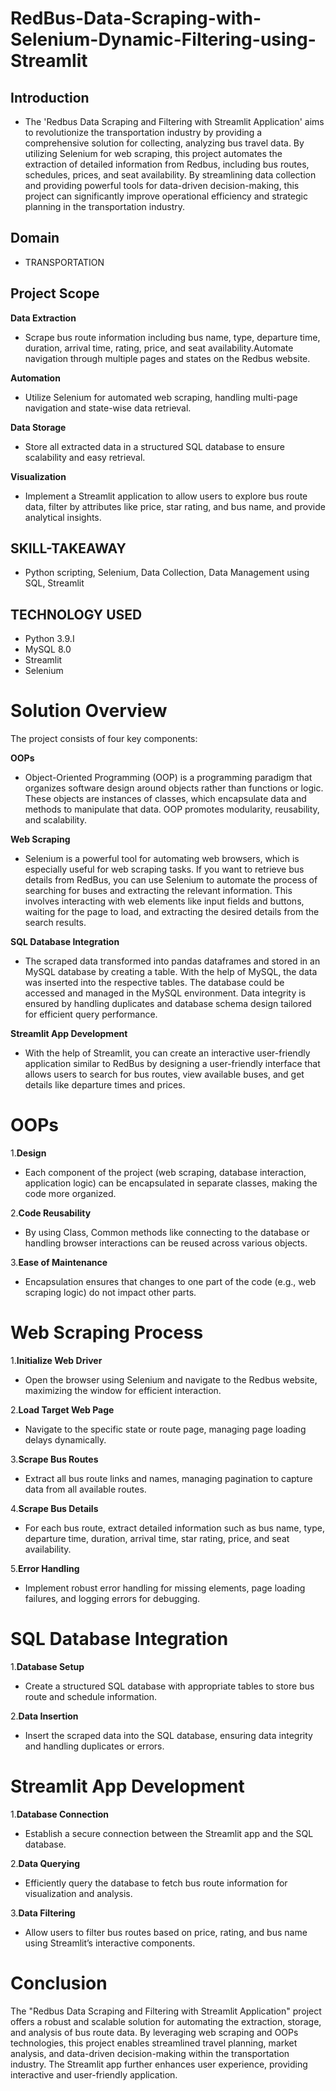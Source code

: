 # RedBus-Data-Scraping-with-Selenium-Dynamic-Filtering-using-Streamlit
## Introduction
  * The 'Redbus Data Scraping and Filtering with Streamlit Application' aims to revolutionize the transportation industry by providing a comprehensive solution for collecting, analyzing bus travel data. By utilizing Selenium for web scraping, this project automates the extraction of detailed information from Redbus, including bus routes, schedules, prices, and seat availability. By streamlining data collection and providing powerful tools for data-driven decision-making, this project can significantly improve operational efficiency and strategic planning in the transportation industry.

## Domain 
  * TRANSPORTATION

## Project Scope

**Data Extraction**
  * Scrape bus route information including bus name, type, departure time, duration, arrival time, rating, price, and seat availability.Automate navigation through multiple pages and states on the Redbus website.

**Automation**

  * Utilize Selenium for automated web scraping, handling multi-page navigation and state-wise data retrieval.

**Data Storage**

  * Store all extracted data in a structured SQL database to ensure scalability and easy retrieval.

**Visualization**

  * Implement a Streamlit application to allow users to explore bus route data, filter by attributes like price, star rating, and bus name, and provide analytical insights.

## SKILL-TAKEAWAY
* Python scripting, Selenium, Data Collection, Data Management using SQL, Streamlit
  
## TECHNOLOGY USED
* Python 3.9.I
* MySQL 8.0
* Streamlit
* Selenium

# Solution Overview
The project consists of four key components:

**OOPs**
  * Object-Oriented Programming (OOP) is a programming paradigm that organizes software design around objects rather than functions or logic. These objects are instances of classes, which encapsulate data and methods to manipulate that data. OOP promotes modularity, reusability, and scalability.

**Web Scraping**
  * Selenium is a powerful tool for automating web browsers, which is especially useful for web scraping tasks. If you want to retrieve bus details from RedBus, you can use Selenium to automate the process of searching for buses and extracting the relevant information. This involves interacting with web elements like input fields and buttons, waiting for the page to load, and extracting the desired details from the search results.

**SQL Database Integration**
  * The scraped data transformed into pandas dataframes and stored in an MySQL database by creating a table. With the help of MySQL, the data was inserted into the respective tables. The database could be accessed and managed in the MySQL environment. Data integrity is ensured by handling duplicates and database schema design tailored for efficient query performance.

**Streamlit App Development**
  * With the help of Streamlit, you can create an interactive user-friendly application similar to RedBus by designing a user-friendly interface that allows users to search for bus routes, view available buses, and get details like departure times and prices.

# OOPs

1.**Design**
  * Each component of the project (web scraping, database interaction, application logic) can be encapsulated in separate classes, making the code more organized.

2.**Code Reusability**
  * By using Class, Common methods like connecting to the database or handling browser interactions can be reused across various objects.

3.**Ease of Maintenance**
  * Encapsulation ensures that changes to one part of the code (e.g., web scraping logic) do not impact other parts.

# Web Scraping Process

1.**Initialize Web Driver**
  * Open the browser using Selenium and navigate to the Redbus website, maximizing the window for efficient interaction.

2.**Load Target Web Page**
  * Navigate to the specific state or route page, managing page loading delays dynamically.

3.**Scrape Bus Routes**
  * Extract all bus route links and names, managing pagination to capture data from all available routes.

4.**Scrape Bus Details**
  * For each bus route, extract detailed information such as bus name, type, departure time, duration, arrival time, star rating, price, and seat availability.

5.**Error Handling**
  * Implement robust error handling for missing elements, page loading failures, and logging errors for debugging.

# SQL Database Integration

1.**Database Setup**
  * Create a structured SQL database with appropriate tables to store bus route and schedule information.

2.**Data Insertion**
  * Insert the scraped data into the SQL database, ensuring data integrity and handling duplicates or errors.

# Streamlit App Development

1.**Database Connection**
  * Establish a secure connection between the Streamlit app and the SQL database.

2.**Data Querying**
  * Efficiently query the database to fetch bus route information for visualization and analysis.

3.**Data Filtering**
  * Allow users to filter bus routes based on price, rating, and bus name using Streamlit’s interactive components.

# Conclusion
The "Redbus Data Scraping and Filtering with Streamlit Application" project offers a robust and scalable solution for automating the extraction, storage, and analysis of bus route data. By leveraging web scraping and OOPs technologies, this project enables streamlined travel planning, market analysis, and data-driven decision-making within the transportation industry. The Streamlit app further enhances user experience, providing interactive and user-friendly application.
